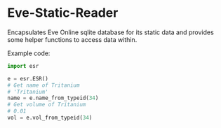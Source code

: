 # Eve-Static-Reader
Encapsulates Eve Online sqlite database for its static data and provides some helper functions to access data within.

Example code:
~~~python
import esr

e = esr.ESR()
# Get name of Tritanium
# 'Tritanium'
name = e.name_from_typeid(34) 
# Get volume of Tritanium
# 0.01
vol = e.vol_from_typeid(34) 
~~~
